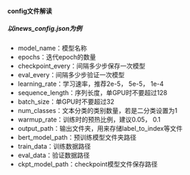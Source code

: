 #### config文件解读

##### 以inews_config.json为例

* model_name：模型名称
* epochs：迭代epoch的数量
* checkpoint_every：间隔多少步保存一次模型
* eval_every：间隔多少步验证一次模型
* learning_rate：学习速率，推荐2e-5， 5e-5， 1e-4
* sequence_length：序列长度，单GPU时不要超过128
* batch_size：单GPU时不要超过32
* num_classes：文本分类的类别数量，若是二分类设置为1
* warmup_rate：训练时的预热比例，建议0.05， 0.1
* output_path：输出文件夹，用来存储label_to_index等文件
* bert_model_path：预训练模型文件夹路径
* train_data：训练数据路径
* eval_data：验证数据路径
* ckpt_model_path：checkpoint模型文件保存路径